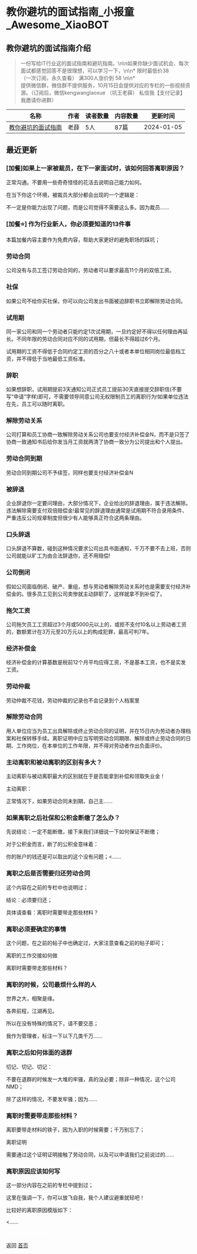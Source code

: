# 教你避坑的面试指南_小报童_Awesome_XiaoBOT

## 教你避坑的面试指南介绍
> 一份写给IT行业这的面试指南和避坑指南。\n\n如果你缺少面试机会、每次面试都感觉回答不是很理想，可以学习一下，\n\n* 限时最低价38  
（一次订阅，永久查看） 满300人涨价到 58 \n\n*  
提供微信群，微信群不提供服务，10月15日会提供对应的专栏的一些视频资源。（订阅后，微信kengwanglaoxue （坑王老薛） 私信我【支付记录】  
我邀请你进群）  
  


|名称|作者|读者数量|内容数量|更新时间|
|---|---|---|---|---|
|[教你避坑的面试指南](https://xiaobot.net/p/JVM666?refer=0b133df9-27dc-423b-8101-639049001c13)|老薛|5人|87篇|2024-01-05|

## 最近更新
### [加餐]如果上一家被裁员，在下一家面试时，该如何回答离职原因？

正常沟通。不要用一些奇奇怪怪的花活去说明自己能力如何。

在当下你这个环境，被裁员大部分都会出现的一个逻辑是：

不一定是你能力出现了问题，而是公司觉得不需要这么多。因为裁员......

### [加餐⭐️] 作为行业新人，你必须要知道的13件事

本篇加餐内容主要作为免费内容，帮助大家更好的避免职场的踩坑；

### 劳动合同

公司没有与员工签订劳动合同的，劳动者可以要求最高11个月的双倍工资。

### 社保

如果公司不给你买社保，你可以向公司发出书面被迫辞职书立即解除劳动合同。

### 试用期

同一家公司和同一个劳动者只能约定1次试用期，一旦约定好不得以任何理由再延长。不同年限的劳动合同对应不同的试用期，但最长不得超过6个月。

试用期的工资不得低于合同约定工资的百分之八十或者本单位相同岗位最低档工资，并不得低于当地最低工资标准。

### 辞职

如果想辞职，试用期提前3天通知公司正式员工提前30天直接提交辞职信(不要写“申请”字样)即可，不需要领导同意公司无权限制员工的离职行为!如果单位违法在先，员工可以随时离职。

### 解除劳动关系

公司打算和员工协商一致解除劳动关系公司也要支付经济补偿金N，而不是只签了协商一致通知书后给你发当月工资就两清了协商一致分为公司提出和个人提出。

### 劳动合同到期

劳动合同到期公司不予续签，同样也要支付经济补偿金N

### 被辞退

企业辞退你一定要问理由，大部分情况下，企业给出的辞退理由，属于违法解除。违法解除需要支付双倍赔偿金!最常见的辞退理由通常是试用期不符合录用条件、严重违反公司规章制度但很少有人能够真正符合这两条理由。

### 口头辞退

口头辞退不算数，碰到这种情况要求公司出具书面通知，千万不要不去上班，否则公司就能以旷工为由合法辞退你，还不用赔偿!

### 公司倒闭

假如公司面临倒闭、破产、重组，想与劳动者解除劳动关系时也是需要支付经济补偿金的。很多员工见到公司卖惨就主动辞职了，这样就拿不到补偿了。

### 拖欠工资

公司拖欠员工工资超过3个月或5000元以上的，或拒不支付10名以上劳动者工资的，数额累计在3万元至20万元以上的构成犯罪，最高可判7年。

### 经济补偿金

经济补偿金的计算基数是税前12个月平均应得工资，不是基本工资，也不是实发工资。

### 劳动仲裁

劳动仲裁不花钱，劳动仲裁的记录也不会记录到个人档案里

### 解除劳动合同

用人单位应当为员工出具解除或终止劳动合同的证明，并在15日内为劳动者办理档案和社保转移手续。离职证明中应当写明劳动合同期限、解除或终止劳动合同的日期、工作岗位，在本单位的工作年限，并不得对劳动者作出负面评价。

### 主动离职和被动离职的区别有多大？

主动离职与被动离职最大的区别就在于是否能拿到补偿和领取失业金！

主动离职：

正常情况下，如果劳动合同未到期，自己主......

### 如果离职之后社保和公积金断缴了怎么办？

先说结论：一定不能断缴，接下来我们详细说一下如何保证不断缴；

对于公积金而言，断了的公积金意味着：

你的账户的钱还是可以取出的这个没有问题；<......

### 离职之后是否需要归还劳动合同

这个内容在之前的专栏中也说明过；

结论：必须要归还；

具体请查看：离职时需要带走那些材料？

### 离职必须要确定的事情

这个问题，在之前的帖子中也确定过，大家注意查看之前的帖子即可；

离职的工作交接如何做

离职时需要带走那些材料？

### 离职的时候，公司最烦什么样的人

世界之大，相聚是缘。

各奔前程，江湖再见。

所以在没有特殊的情况下，请不要交恶；

我作为管理者，标注一下以下几类千万......

### 离职之后如何体面的退群

切记、切记、切记：

不要在退群的时候发一大堆的牢骚，真的没必要；除非一种情况，这个公司NMD；

除了这样的情况，不要发牢骚；因为......

### 离职时需要带走那些材料？

离职要带走材料的铁子，因为入职的时候需要；千万别忘了；

离职证明

需要通过这个证明证明接触了劳动合同，以及可以申请我们之前说过的......

### 离职原因应该如何写

这一部分内容在之前的专栏中提到过；

这里在强调一下，你可以放飞自我，我个人建议避重就轻吧！

比较好的离职原因模版如下：

<......


<a href="https://github.com/Reno9527/awesome-xiaobot" style="color: white; text-decoration: none;">awesome-xiaobot</a>

返回 [首页](../README.md)
